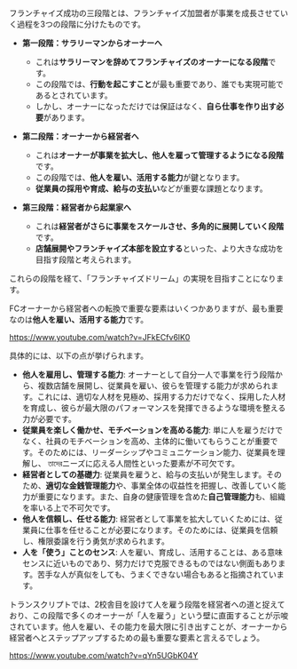 フランチャイズ成功の三段階とは、フランチャイズ加盟者が事業を成長させていく過程を3つの段階に分けたものです。

- **第一段階：サラリーマンからオーナーへ**
    
    - これは**サラリーマンを辞めてフランチャイズのオーナーになる段階**です。
    - この段階では、**行動を起こすこと**が最も重要であり、誰でも実現可能であるとされています。
    - しかし、オーナーになっただけでは保証はなく、**自ら仕事を作り出す必要**があります。
- **第二段階：オーナーから経営者へ**
    
    - これは**オーナーが事業を拡大し、他人を雇って管理するようになる段階**です。
    - この段階では、**他人を雇い、活用する能力**が鍵となります。
    - **従業員の採用や育成、給与の支払い**などが重要な課題となります。
- **第三段階：経営者から起業家へ**
    
    - これは**経営者がさらに事業をスケールさせ、多角的に展開していく段階**です。
    - **店舗展開やフランチャイズ本部を設立する**といった、より大きな成功を目指す段階と考えられます。

これらの段階を経て、「フランチャイズドリーム」の実現を目指すことになります。

FCオーナーから経営者への転換で重要な要素はいくつかありますが、最も重要なのは**他人を雇い、活用する能力**です。

https://www.youtube.com/watch?v=JFkECfv6lK0

具体的には、以下の点が挙げられます。

- **他人を雇用し、管理する能力**: オーナーとして自分一人で事業を行う段階から、複数店舗を展開し、従業員を雇い、彼らを管理する能力が求められます。これには、適切な人材を見極め、採用する力だけでなく、採用した人材を育成し、彼らが最大限のパフォーマンスを発揮できるような環境を整える力が必要です。
- **従業員を楽しく働かせ、モチベーションを高める能力**: 単に人を雇うだけでなく、社員のモチベーションを高め、主体的に働いてもらうことが重要です。そのためには、リーダーシップやコミュニケーション能力、従業員を理解し、 তাদেরニーズに応える人間性といった要素が不可欠です。
- **経営者としての基礎力**: 従業員を雇うと、給与の支払いが発生します。そのため、**適切な金銭管理能力**や、事業全体の収益性を把握し、改善していく能力が重要になります。また、自身の健康管理を含めた**自己管理能力**も、組織を率いる上で不可欠です。
- **他人を信頼し、任せる能力**: 経営者として事業を拡大していくためには、従業員に仕事を任せることが必要になります。そのためには、従業員を信頼し、権限委譲を行う勇気が求められます。
- **人を「使う」ことのセンス**: 人を雇い、育成し、活用することは、ある意味センスに近いものであり、努力だけで克服できるものではない側面もあります。苦手な人が真似をしても、うまくできない場合もあると指摘されています。

トランスクリプトでは、2校舎目を設けて人を雇う段階を経営者への道と捉えており、この段階で多くのオーナーが「人を雇う」という壁に直面することが示唆されています。他人を雇い、その能力を最大限に引き出すことが、オーナーから経営者へとステップアップするための最も重要な要素と言えるでしょう。

https://www.youtube.com/watch?v=qYn5UGbK04Y
